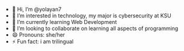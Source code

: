 - 👋 Hi, I’m @yolayan7
- 👀 I’m interested in technology, my major is cybersecurity at KSU
- 🌱 I’m currently learning Web Development 
- 💞️ I’m looking to collaborate on learning all aspects of programming 
- 😄 Pronouns: she/her
- ⚡ Fun fact: i am trilingual

<!---
yolayan7/yolayan7 is a ✨ special ✨ repository because its `README.md` (this file) appears on your GitHub profile.
You can click the Preview link to take a look at your changes.
--->
